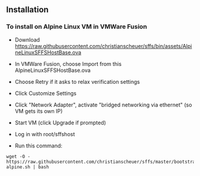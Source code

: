 ## Installation

### To install on Alpine Linux VM in VMWare Fusion

* Download https://raw.githubusercontent.com/christianscheuer/sffs/bin/assets/AlpineLinuxSFFSHostBase.ova
* In VMWare Fusion, choose Import from this AlpineLinuxSFFSHostBase.ova
* Choose Retry if it asks to relax verification settings
* Click Customize Settings
* Click "Network Adapter", activate "bridged networking via ethernet" (so VM gets its own IP)
* Start VM (click Upgrade if prompted)
* Log in with root/sffshost

* Run this command:
```
wget -O - https://raw.githubusercontent.com/christianscheuer/sffs/master/bootstrap-alpine.sh | bash
```
